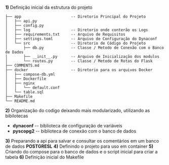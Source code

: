 **1)** Definição inicial da estrutura do projeto

```
├── app                      -- Diretorio Principal do Projeto
│   ├── api.py
│   ├── config.py
│   ├── log                  -- Diretorio onde conterão os Logs 
│   ├── requirements.txt     -- Arquivo de Requisitos
│   ├── settings.toml        -- Arquivo de Configuração do Dynaconf
│   └── src                  -- Diretorio de Código do Projeto
│       ├── db.py            -- Classe / Metodo de Conexão com o Banco de Dados
│       ├── __init__.py      -- Arquivo de Inicialização dos modulos
│       └── routes.py        -- Classe / Metodo de Rotas do Flask
├── COMMENTS.md
├── docker                   -- Diretorio para os arquivos Docker
│   ├── compose-db.yml       
│   ├── Dockerfile
│   ├── nginx
│   │   └── default.conf
│   └── table.sql
├── Makefile
└── README.md
```

**2)** Organização do codigo deixando mais modularizado, utilizando as bibilotecas
- **dynaconf** -- biblioteca de configuração de variáveis 
- **pyscopg2** -- biblioteca de conexão com o banco de dados

**3)** Preparando a api para salvar e consultar os comentários em um banco de dados **POSTGRESL**
**4)** Definindo o projeto para uso em container
**5)** Criando do compose para o banco de dados e o script inicial para criar a tabela
**6)** Definição inicial do Makefile
